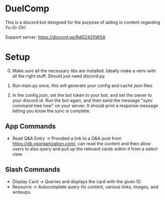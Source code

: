 # DuelComp
This is a discord bot designed for the purpose of aiding in content regarding Yu-Gi-Oh!

Support server: https://discord.gg/RdGZ42SWSA


# Setup

0) Make sure all the necessary libs are installed. Ideally make a venv with all the right stuff. Should just need discord.py.

1) Run main.py once, this will generate your config and cache json files.

2) In the config.json, set the bot token to your bot, and set the owner to your discord id. Run the bot again, and then send the message "sync command tree now" on your server. It should print a response message letting you know the sync is complete.


## App Commands
- Read Q&A Entry -> Provided a link to a Q&A post from https://db.ygorganization.com/, can read the content and then allow users to also query and pull up the relevant cards within it from a select view.

## Slash Commands
- Display Card -> Queries and displays the card with the given ID.
- Resource -> Autocomplete query for content, various links, images, and writeups.
